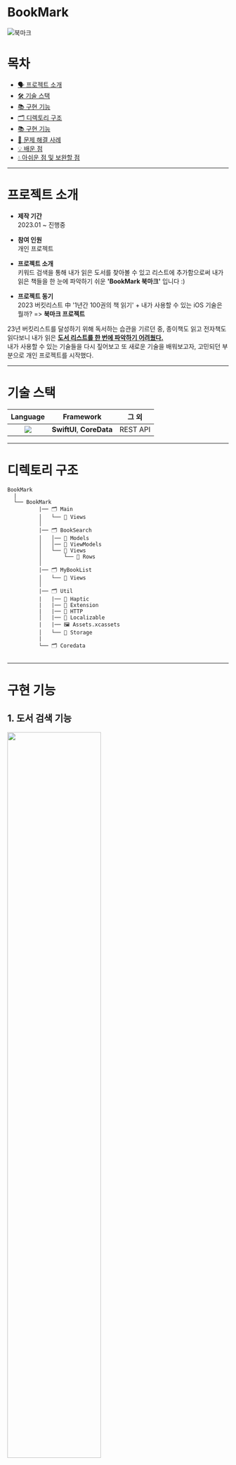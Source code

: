 # BookMark

![북마크](https://user-images.githubusercontent.com/87077859/212674077-9db7b8f9-c557-4f63-ad3c-f4fba88e643b.png)

# 목차
- [🗣️ 프로젝트 소개](#프로젝트-소개)  
- [🛠️ 기술 스택](#기술-스택) 
- [📚 구현 기능](#구현-기능) 
- [🗂️ 디렉토리 구조](#디렉토리-구조)
- [📚 구현 기능](#구현-기능) 
- [🎯 문제 해결 사례](#문제-해결-사례)
- [💡 배운 점](#배운-점) 
- [💧 아쉬운 점 및 보완할 점](#아쉬운-점-및-보완할-점)  

---

# 프로젝트 소개
  
- **제작 기간**  
2023.01 ~ 진행중

- **참여 인원**  
개인 프로젝트  

- **프로젝트 소개**  
키워드 검색을 통해 내가 읽은 도서를 찾아볼 수 있고 리스트에 추가함으로써 내가 읽은 책들을 한 눈에 파악하기 쉬운 **'BookMark 북마크'** 입니다 :)

- **프로젝트 동기**  
2023 버킷리스트 中 '1년간 100권의 책 읽기'  +  내가 사용할 수 있는 iOS 기술은 뭘까?  =>  **북마크 프로젝트**
    
23년 버킷리스트를 달성하기 위해 독서하는 습관을 기르던 중, 종이책도 읽고 전자책도 읽다보니 내가 읽은 **<U>도서 리스트를 한 번에 파악하기 어려웠다.</U>**  
내가 사용할 수 있는 기술들을 다시 짚어보고 또 새로운 기술을 배워보고자, 고민되던 부분으로 개인 프로젝트를 시작했다.
   




---
# 기술 스택

|Language|Framework|그 외|
|:--:|:--:|:--:|
|<img src="https://img.shields.io/badge/Swift-F05138?style=flat-square&logo=Swift&logoColor=white"/>|**SwiftUI**, **CoreData**|REST API|
  
  
---
# 디렉토리 구조
```
BookMark
  |
  └── BookMark
          |── 🗂 Main
          │   └── 📁 Views
          │
          |── 🗂 BookSearch
          │   │── 📁 Models
          │   │── 📁 ViewModels
          │   └── 📁 Views
          │       └── 📁 Rows
          │
          |── 🗂 MyBookList 
          │   └── 📁 Views
          │
          |── 🗂 Util
          |   |── 📁 Haptic
          |   |── 📁 Extension
          |   |── 📁 HTTP
          │   |── 📁 Localizable
          |   |── 🖼 Assets.xcassets
          │   └── 📄 Storage
          |
          └── 🗂 Coredata
              
```
---
# 구현 기능

## 1. 도서 **검색** 기능
<img src="https://user-images.githubusercontent.com/87077859/212681741-e64e2ebc-b8cc-4c76-b0c0-e654bcb4a911.png" width="65%">



## 2. 도서 **기록** 기능
<img src="https://user-images.githubusercontent.com/87077859/212720042-efb6314c-3ae9-4ca1-8b0e-9bc9180239e9.png" width="65%">

---
# 문제 해결 사례

## 1. 네비게이션 중첩

### 문제 상황
> 네비게이션 구조상 3번째 페이지에서 네비게이션바 2개가 중첩되어 나타남.
<img src="https://user-images.githubusercontent.com/87077859/228523535-7eb5ca0e-e76b-41ee-84d6-561f2b5a9190.png" width="50%">


### 해결 방법
> NavigationView는 제일 처음 View에서 한 번만 사용해야 하는데, 이어지는 View에 모두 NavigationView를 사용함.  
따라서 중첩된 네비게이션바가 나타났던 것.  
제일 처음에 있는 NavigationView만 살려두고 그 이후로 있는 부분을 다 제거했더니, 네비게이션 바가 중첩되어 나타나는 현상을 해결할 수 있었다.  
<img width="60%" alt="image" src="https://user-images.githubusercontent.com/87077859/228504587-fe4c820f-d2db-4750-a6ec-b5a716f5b45c.png">

---

